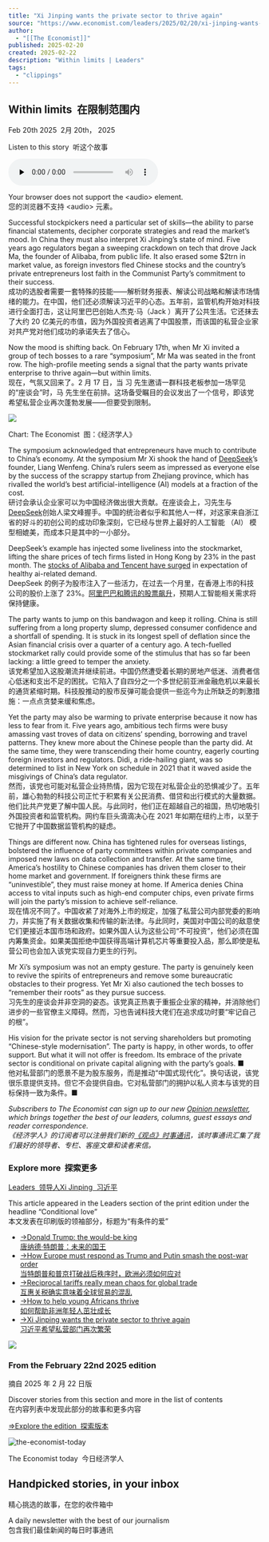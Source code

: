 ```yaml
---
title: "Xi Jinping wants the private sector to thrive again"
source: "https://www.economist.com/leaders/2025/02/20/xi-jinping-wants-the-private-sector-to-thrive-again"
author:
  - "[[The Economist]]"
published: 2025-02-20
created: 2025-02-22
description: "Within limits | Leaders"
tags:
  - "clippings"
---
```

## Within limits  在限制范围内

Feb 20th 2025  2月 20th， 2025

Listen to this story  听这个故事

<audio class="react-audio-player " controls="" id="audio-player" preload="none" src="https://www.economist.com/content-assets/audio/009%20Leaders%20-%20Tech%20in%20China-437763d5ed2e6709db4e3a321a8e05b4.mp3" title="Xi Jinping wants the private sector to thrive again" controlslist="nodownload" data-immersive-translate-walked="9996f417-d913-4b19-8fbc-a6d8d1d48b61"><p data-immersive-translate-walked="9996f417-d913-4b19-8fbc-a6d8d1d48b61" data-immersive-translate-paragraph="1">Your browser does not support the &lt;audio&gt; element.<span class="notranslate immersive-translate-target-wrapper" data-immersive-translate-translation-element-mark="1" lang="zh-CN"><br><span class="notranslate immersive-translate-target-translation-theme-blockquote immersive-translate-target-translation-block-wrapper-theme-blockquote immersive-translate-target-translation-block-wrapper" data-immersive-translate-translation-element-mark="1"><span class="notranslate immersive-translate-target-inner immersive-translate-target-translation-theme-blockquote-inner" data-immersive-translate-translation-element-mark="1">您的浏览器不支持 &lt;audio&gt; 元素。</span></span></span></p></audio>

Successful stockpickers need a particular set of skills—the ability to parse financial statements, decipher corporate strategies and read the market’s mood. In China they must also interpret Xi Jinping’s state of mind. Five years ago regulators began a sweeping crackdown on tech that drove Jack Ma, the founder of Alibaba, from public life. It also erased some $2trn in market value, as foreign investors fled Chinese stocks and the country’s private entrepreneurs lost faith in the Communist Party’s commitment to their success.  
成功的选股者需要一套特殊的技能——解析财务报表、解读公司战略和解读市场情绪的能力。在中国，他们还必须解读习近平的心态。五年前，监管机构开始对科技进行全面打击，这让阿里巴巴创始人杰克·马（Jack ）离开了公共生活。它还抹去了大约 20 亿美元的市值，因为外国投资者逃离了中国股票，而该国的私营企业家对共产党对他们成功的承诺失去了信心。

Now the mood is shifting back. On February 17th, when Mr Xi invited a group of tech bosses to a rare “symposium”, Mr Ma was seated in the front row. The high-profile meeting sends a signal that the party wants private enterprise to thrive again—but within limits.  
现在，气氛又回来了。2 月 17 日，当 习 先生邀请一群科技老板参加一场罕见的“座谈会”时，马 先生坐在前排。这场备受瞩目的会议发出了一个信号，即该党希望私营企业再次蓬勃发展——但要受到限制。

![](https://www.economist.com/cdn-cgi/image/width=1424,quality=80,format=auto/content-assets/images/20250222_LDC743.png)

Chart: The Economist  图：《经济学人》

The symposium acknowledged that entrepreneurs have much to contribute to China’s economy. At the symposium Mr Xi shook the hand of [DeepSeek](https://www.economist.com/china/2025/02/19/behind-deepseek-lies-a-dazzling-chinese-university)’s founder, Liang Wenfeng. China’s rulers seem as impressed as everyone else by the success of the scrappy startup from Zhejiang province, which has rivalled the world’s best artificial-intelligence (AI) models at a fraction of the cost.  
研讨会承认企业家可以为中国经济做出很大贡献。在座谈会上，习先生与[DeepSeek](https://www.economist.com/china/2025/02/19/behind-deepseek-lies-a-dazzling-chinese-university)创始人梁文峰握手。中国的统治者似乎和其他人一样，对这家来自浙江省的好斗的初创公司的成功印象深刻，它已经与世界上最好的人工智能 （AI） 模型相媲美，而成本只是其中的一小部分。

DeepSeek’s example has injected some liveliness into the stockmarket, lifting the share prices of tech firms listed in Hong Kong by 23% in the past month. The [stocks of Alibaba and Tencent have surged](https://www.economist.com/business/2025/02/17/why-xi-jinping-is-making-nice-with-chinas-tech-billionaires) in expectation of healthy ai\-related demand.  
DeepSeek 的例子为股市注入了一些活力，在过去一个月里，在香港上市的科技公司的股价上涨了 23%。[阿里巴巴和腾讯的股票飙升](https://www.economist.com/business/2025/02/17/why-xi-jinping-is-making-nice-with-chinas-tech-billionaires)，预期人工智能相关需求将保持健康。

The party wants to jump on this bandwagon and keep it rolling. China is still suffering from a long property slump, depressed consumer confidence and a shortfall of spending. It is stuck in its longest spell of deflation since the Asian financial crisis over a quarter of a century ago. A tech-fuelled stockmarket rally could provide some of the stimulus that has so far been lacking: a little greed to temper the anxiety.  
该党希望加入这股潮流并继续前进。中国仍然遭受着长期的房地产低迷、消费者信心低迷和支出不足的困扰。它陷入了自四分之一个多世纪前亚洲金融危机以来最长的通货紧缩时期。科技股推动的股市反弹可能会提供一些迄今为止所缺乏的刺激措施：一点点贪婪来缓和焦虑。

Yet the party may also be warming to private enterprise because it now has less to fear from it. Five years ago, ambitious tech firms were busy amassing vast troves of data on citizens’ spending, borrowing and travel patterns. They knew more about the Chinese people than the party did. At the same time, they were transcending their home country, eagerly courting foreign investors and regulators. Didi, a ride-hailing giant, was so determined to list in New York on schedule in 2021 that it waved aside the misgivings of China’s data regulator.  
然而，该党也可能对私营企业持热情，因为它现在对私营企业的恐惧减少了。五年前，雄心勃勃的科技公司正忙于积累有关公民消费、借贷和出行模式的大量数据。他们比共产党更了解中国人民。与此同时，他们正在超越自己的祖国，热切地吸引外国投资者和监管机构。网约车巨头滴滴决心在 2021 年如期在纽约上市，以至于它抛开了中国数据监管机构的疑虑。

Things are different now. China has tightened rules for overseas listings, bolstered the influence of party committees within private companies and imposed new laws on data collection and transfer. At the same time, America’s hostility to Chinese companies has driven them closer to their home market and government. If foreigners think these firms are “uninvestible”, they must raise money at home. If America denies China access to vital inputs such as high-end computer chips, even private firms will join the party’s mission to achieve self-reliance.  
现在情况不同了。中国收紧了对海外上市的规定，加强了私营公司内部党委的影响力，并实施了有关数据收集和传输的新法律。与此同时，美国对中国公司的敌意使它们更接近本国市场和政府。如果外国人认为这些公司“不可投资”，他们必须在国内筹集资金。如果美国拒绝中国获得高端计算机芯片等重要投入品，那么即使是私营公司也会加入该党实现自力更生的行列。

Mr Xi’s symposium was not an empty gesture. The party is genuinely keen to revive the spirits of entrepreneurs and remove some bureaucratic obstacles to their progress. Yet Mr Xi also cautioned the tech bosses to “remember their roots” as they pursue success.  
习先生的座谈会并非空洞的姿态。该党真正热衷于重振企业家的精神，并消除他们进步的一些官僚主义障碍。然而，习也告诫科技大佬们在追求成功时要“牢记自己的根”。

His vision for the private sector is not serving shareholders but promoting “Chinese-style modernisation”. The party is happy, in other words, to offer support. But what it will not offer is freedom. Its embrace of the private sector is conditional on private capital aligning with the party’s goals. ■  
他对私营部门的愿景不是为股东服务，而是推动“中国式现代化”。换句话说，该党很乐意提供支持。但它不会提供自由。它对私营部门的拥护以私人资本与该党的目标保持一致为条件。■

*Subscribers to The Economist can sign up to our new [Opinion newsletter](https://www.economist.com/newsletters/opinion), which brings together the best of our leaders, columns, guest essays and reader correspondence.  
《经济学人》的订阅者可以注册我们新的[《观点》时事通讯](https://www.economist.com/newsletters/opinion)，该时事通讯汇集了我们最好的领导者、专栏、客座文章和读者来信。*

### Explore more  探索更多

[Leaders  领导人](https://www.economist.com/topics/leaders)[Xi Jinping  习近平](https://www.economist.com/topics/xi-jinping)

This article appeared in the Leaders section of the print edition under the headline “Conditional love”  
本文发表在印刷版的领袖部分，标题为“有条件的爱”

- [→Donald Trump: the would-be king  
唐纳德·特朗普：未来的国王](https://www.economist.com/leaders/2025/02/20/donald-trump-the-would-be-king)
- [→How Europe must respond as Trump and Putin smash the post-war order  
当特朗普和普京打破战后秩序时，欧洲必须如何应对](https://www.economist.com/leaders/2025/02/20/how-europe-must-respond-as-trump-and-putin-smash-the-post-war-order)
- [→Reciprocal tariffs really mean chaos for global trade  
互惠关税确实意味着全球贸易的混乱](https://www.economist.com/leaders/2025/02/19/reciprocal-tariffs-really-mean-chaos-for-global-trade)
- [→How to help young Africans thrive  
如何帮助非洲年轻人茁壮成长](https://www.economist.com/leaders/2025/02/20/how-to-help-young-africans-thrive)
- [→Xi Jinping wants the private sector to thrive again  
习近平希望私营部门再次繁荣](https://www.economist.com/leaders/2025/02/20/xi-jinping-wants-the-private-sector-to-thrive-again)

![](https://www.economist.com/cdn-cgi/image/width=1424,quality=80,format=auto/content-assets/images/20250222_DE_AP.jpg)

### From the February 22nd 2025 edition  
摘自 2025 年 2 月 22 日版

Discover stories from this section and more in the list of contents  
在内容列表中发现此部分的故事和更多内容

[⇒Explore the edition  探索版本](https://www.economist.com/weeklyedition/2025-02-22)

![the-economist-today](https://marber-cdn.economist.com/foundations/latest/images/newsletters/ident-circle-the-economist-today.svg)

The Economist today  今日经济学人

## Handpicked stories, in your inbox  
精心挑选的故事，在您的收件箱中

A daily newsletter with the best of our journalism  
包含我们最佳新闻的每日时事通讯